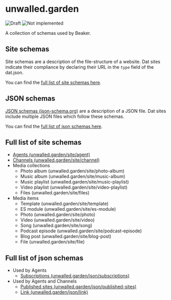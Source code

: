 # unwalled.garden

![Draft](https://img.shields.io/badge/Draft-In%20progress-yellow.svg) ![Not implemented](https://img.shields.io/badge/Status-Not%20implemented-red.svg)

A collection of schemas used by Beaker.

## Site schemas

Site schemas are a description of the file-structure of a website. Dat sites indicate their compliance by declaring their URL in the `type` field of the dat.json.

You can find the [full list of site schemas here](#full-list-of-site-schemas). 

## JSON schemas

[JSON schemas (json-schema.org)](https://json-schema.org/) are a description of a JSON file. Dat sites include multiple JSON files which follow these schemas.

You can find the [full list of json schemas here](#full-list-of-json-schemas). 

## Full list of site schemas

 - [Agents (unwalled.garden/site/agent)](./site/agent.md)
 - [Channels (unwalled.garden/site/channel)](./site/channels.md)
 - Media collections
   - Photo album (unwalled.garden/site/photo-album)
   - Music album (unwalled.garden/site/music-album)
   - Music playlist (unwalled.garden/site/music-playlist)
   - Video playlist (unwalled.garden/site/video-playlist)
   - Files (unwalled.garden/site/files)
 - Media items
   - Template (unwalled.garden/site/template)
   - ES module (unwalled.garden/site/es-module)
   - Photo (unwalled.garden/site/photo)
   - Video (unwalled.garden/site/video)
   - Song (unwalled.garden/site/song)
   - Podcast episode (unwalled.garden/site/podcast-episode)
   - Blog post (unwalled.garden/site/blog-post)
   - File (unwalled.garden/site/file)

## Full list of json schemas

 - Used by Agents
   - [Subscriptions (unwalled.garden/json/subscriptions)](./json/subscriptions.md)
 - Used by Agents and Channels
   - [Published sites (unwalled.garden/json/published-sites)](./json/published-sites.md)
   - [Link (unwalled.garden/json/link)](./json/link.md)